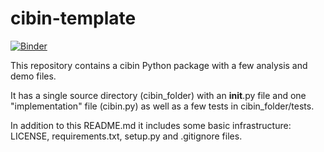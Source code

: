 # cibin-template

[![Binder](https://mybinder.org/badge_logo.svg)](https://mybinder.org/v2/gh/UCB-stat-159-s21/homework-8-group-7-1/HEAD)

This repository contains a cibin Python package with a few analysis and demo files.

It has a single source directory (cibin_folder) with an __init__.py file and one "implementation" file (cibin.py) as well as a few tests in cibin_folder/tests.

In addition to this README.md it includes some basic infrastructure: LICENSE, requirements.txt, setup.py and .gitignore files.
